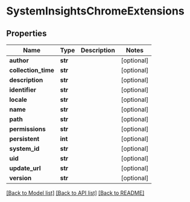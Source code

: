 # SystemInsightsChromeExtensions

## Properties
Name | Type | Description | Notes
------------ | ------------- | ------------- | -------------
**author** | **str** |  | [optional] 
**collection_time** | **str** |  | [optional] 
**description** | **str** |  | [optional] 
**identifier** | **str** |  | [optional] 
**locale** | **str** |  | [optional] 
**name** | **str** |  | [optional] 
**path** | **str** |  | [optional] 
**permissions** | **str** |  | [optional] 
**persistent** | **int** |  | [optional] 
**system_id** | **str** |  | [optional] 
**uid** | **str** |  | [optional] 
**update_url** | **str** |  | [optional] 
**version** | **str** |  | [optional] 

[[Back to Model list]](../README.md#documentation-for-models) [[Back to API list]](../README.md#documentation-for-api-endpoints) [[Back to README]](../README.md)

